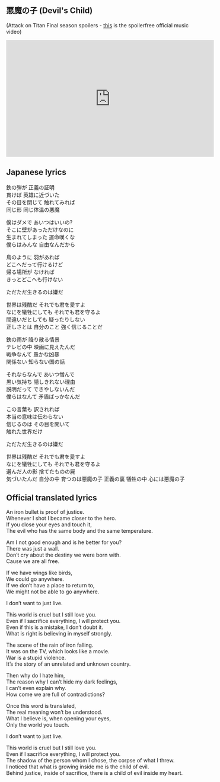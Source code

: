 
## 悪魔の子 (Devil's Child)

(Attack on Titan Final season spoilers - [this](https://www.youtube.com/watch?v=N4F3bjlL_H4) is the spoilerfree
official music video)

<iframe width="560" height="315" src="https://www.youtube.com/embed/WPl10ZrhCtk" title="YouTube video player" frameborder="0" allow="accelerometer; autoplay; clipboard-write; encrypted-media; gyroscope; picture-in-picture" allowfullscreen></iframe>

## Japanese lyrics
鉄の弾が 正義の証明<br/>
貫けば 英雄に近づいた<br/>
その目を閉じて 触れてみれば<br/>
同じ形 同じ体温の悪魔

僕はダメで あいつはいいの?<br/>
そこに壁があっただけなのに<br/>
生まれてしまった 運命嘆くな<br/>
僕らはみんな 自由なんだから

鳥のように 羽があれば<br/>
どこへだって行けるけど<br/>
帰る場所が なければ<br/>
きっとどこへも行けない

ただただ生きるのは嫌だ

世界は残酷だ それでも君を愛すよ<br/>
なにを犠牲にしても それでも君を守るよ<br/>
間違いだとしても 疑ったりしない<br/>
正しさとは 自分のこと 強く信じることだ

鉄の雨が 降り散る情景<br/>
テレビの中 映画に見えたんだ<br/>
戦争なんて 愚かな凶暴<br/>
関係ない 知らない国の話

それならなんで あいつ憎んで<br/>
黒い気持ち 隠しきれない理由<br/>
説明だって できやしないんだ<br/>
僕らはなんて 矛盾ばっかなんだ

この言葉も 訳されれば<br/>
本当の意味は伝わらない<br/>
信じるのは その目を開いて<br/>
触れた世界だけ

ただただ生きるのは嫌だ

世界は残酷だ それでも君を愛すよ<br/>
なにを犠牲にしても それでも君を守るよ<br/>
選んだ人の影 捨てたものの屍<br/>
気づいたんだ 自分の中 育つのは悪魔の子
正義の裏 犠牲の中 心には悪魔の子

## Official translated lyrics

An iron bullet is proof of justice.<br/>
Whenever I shot I became closer to the hero.<br/>
If you close your eyes and touch it,<br/>
The evil who has the same body and the same temperature.

Am I not good enough and is he better for you?<br/>
There was just a wall.<br/>
Don’t cry about the destiny we were born with.<br/>
Cause we are all free.

If we have wings like birds,<br/>
We could go anywhere.<br/>
If we don’t have a place to return to,<br/>
We might not be able to go anywhere.

I don’t want to just live.

This world is cruel but I still love you.<br/>
Even if I sacrifice everything, I will protect you.<br/>
Even if this is a mistake, I don’t doubt it.<br/>
What is right is believing in myself strongly.

The scene of the rain of iron falling.<br/>
It was on the TV, which looks like a movie.<br/>
War is a stupid violence.<br/>
It’s the story of an unrelated and unknown country.

Then why do I hate him,<br/>
The reason why I can’t hide my dark feelings,<br/>
I can’t even explain why.<br/>
How come we are full of contradictions?

Once this word is translated,<br/>
The real meaning won’t be understood.<br/>
What I believe is, when opening your eyes,<br/>
Only the world you touch.

I don’t want to just live.

This world is cruel but I still love you.<br/>
Even if I sacrifice everything, I will protect you.<br/>
The shadow of the person whom I chose, the corpse of what I threw.<br/>
I noticed that what is growing inside me is the child of evil.<br/>
Behind justice, inside of sacrifice, there is a child of evil inside my heart.
